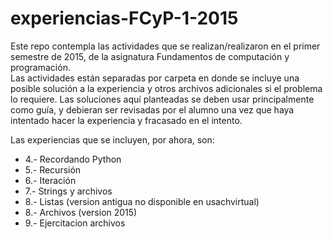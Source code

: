 # experiencias-FCyP-1-2015

Este repo contempla las actividades que se realizan/realizaron en el primer 
semestre de 2015, de la asignatura Fundamentos de computación y programación.  
Las actividades están separadas por carpeta en donde se incluye una posible 
solución a la experiencia y otros archivos adicionales si el problema lo 
requiere. Las soluciones aquí planteadas se deben usar principalmente como 
guía, y debieran ser revisadas por el alumno una vez que haya intentado hacer 
la experiencia y fracasado en el intento.

Las experiencias que se incluyen, por ahora, son:

* 4.- Recordando Python
* 5.- Recursión
* 6.- Iteración
* 7.- Strings y archivos
* 8.- Listas (version antigua no disponible en usachvirtual)
* 8.- Archivos (version 2015)
* 9.- Ejercitacion archivos
